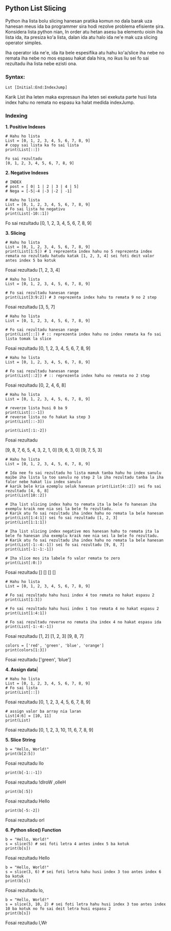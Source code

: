 ## Python List Slicing

Python iha lista bolu slicing hanesan pratika komun no dala barak uza hanesan meus ida ba programmer sira hodi rezolve problema efisiente șira. Konsidera lista python nian, In order atu hetan asesu ba elementu oioin iha lista ida, ita presiza ko'a lista, dalan ida atu halo ida ne'e mak uza slicing operator simples.

Iha operator ida ne'e, ida ita bele espesifika atu hahu ko'a/slice iha nebe no remata iha nebe no mos espasu hakat dala hira, no ikus liu sei fo sai rezultadu iha lista nebe ezisti ona.

### Syntax:

```
Lst [Initial:End:IndexJump]
```

Karik List iha leten maka expresaun iha leten sei exekuta parte husi lista index hahu no remata no espasu ka halat medida indexJump.

### Indexing

**1. Positive Indexes**

```
# Hahu ho lista
List = [0, 1, 2, 3, 4, 5, 6, 7, 8, 9]
# copy sai lista ka fo sai lista
print(List[::])

Fo sai rezultadu
[0, 1, 2, 3, 4, 5, 6, 7, 8, 9]
```

**2. Negative Indexes**

```
# INDEX
# post = [ 0| 1 | 2 | 3 | 4 | 5]
# Nega = [-5|-4 |-3 |-2 | -1]

# Hahu ho lista 
List = [0, 1, 2, 3, 4, 5, 6, 7, 8, 9]
# Fo sai lista ho negativu
print(List[-10::1])
```
Fo sai rezultadu
[0, 1, 2, 3, 4, 5, 6, 7, 8, 9]


**3. Slicing**

```
# Hahu ho lista 
List = [0, 1, 2, 3, 4, 5, 6, 7, 8, 9]
print(List[1:5]) # 1 reprezenta index hahu no 5 reprezenta index remata no rezultadu hatudu katak [1, 2, 3, 4] sei foti deit valor antes index 5 ba kotuk
```
Fosai rezultadu 
[1, 2, 3, 4]


```
# Hahu ho lista 
List = [0, 1, 2, 3, 4, 5, 6, 7, 8, 9]

# Fo sai rezultadu hanesan range 
print(List[3:9:2]) # 3 reprezenta index hahu to remata 9 no 2 step
```
Fosai rezultadu 
[3, 5, 7]


```
# Hahu ho lista 
List = [0, 1, 2, 3, 4, 5, 6, 7, 8, 9]

# Fo sai rezultadu hanesan range
print(List[::]) # :: reprezenta index hahu no index remata ka fo sai lista tomak la slice
```
Fosai rezultadu
[0, 1, 2, 3, 4, 5, 6, 7, 8, 9]

```
# Hahu ho lista 
List = [0, 1, 2, 3, 4, 5, 6, 7, 8, 9]

# Fo sai rezultadu hanesan range
print(List[::2]) # :: reprezenta index hahu no remata no 2 step
```

Fosai rezultadu
[0, 2, 4, 6, 8]

```
# Hahu ho lista 
List = [0, 1, 2, 3, 4, 5, 6, 7, 8, 9]

# reverze lista husi 0 ba 9
print(List[::-1])
# reverse lista no fo hakat ka step 3
print(List[::-3])
 
print(List[:1:-2])
```
Fosai rezultadu

[9, 8, 7, 6, 5, 4, 3, 2, 1, 0]
[9, 6, 3, 0]
[9, 7, 5, 3]

```
# Hahu ho lista 
List = [0, 1, 2, 3, 4, 5, 6, 7, 8, 9]

# Ida nee fo sai rezultadu ho lista mamuk tanba hahu ho index sanulu maibe iha lista la too sanulu no step 2 la iha rezultadu tanba la iha falor nebe hakat liu index sanulu 
# karik bele kria ezemplu seluk hanesan print(List[4::2]) sei fo sai rezultadu [4, 6, 8]
print(List[10::2])
 
# Iha list slicing index hahu to remata ita la bele fo hanesan iha exemplu kraik nee nia sei la bele fo rezultadu.
# Karik atu fo sai rezultadu iha index hahu no remata la bele hanesan print(List[1:4:1]) sei fo sai rezultadu [1, 2, 3]
print(List[1:1:1])
 
# Iha list slicing index negative mos hanesan hahu to remata ita la bele fo hanesan iha exemplu kraik nee nia sei la bele fo rezultadu.
# Karik atu fo sai rezultadu iha index hahu no remata la bele hanesan print(List[-1:-4:-1]) sei fo sai rezultadu [9, 8, 7]
print(List[-1:-1:-1])
 
# Iha slice mos ita labele fo valor remata to zero
print(List[:0:])
```
Fosai rezultadu
[]
[]
[]
[]

```
# Hahu ho lista 
List = [0, 1, 2, 3, 4, 5, 6, 7, 8, 9]

# Fo sai rezultadu hahu husi index 4 too remata no hakat espasu 2
print(List[1:3])

# Fo sai rezultadu hahu husi index 1 too remata 4 no hakat espasu 2
print(List[1:4:1])

# Fo sai rezultadu reverse no remata iha index 4 no hakat espasu ida
print(List[-1:-4:-1]) 
```
Fosai rezultadu
[1, 2]
[1, 2, 3]
[9, 8, 7]

```
colors = ['red', 'green', 'blue', 'orange']
print(colors[1:3])
```

Fosai rezultadu
['green', 'blue']

**4. Assign data**|

```
# Hahu ho lista 
List = [0, 1, 2, 3, 4, 5, 6, 7, 8, 9]
# Fo sai lista 
print(List[::])
```

Fosai rezultadu
[0, 1, 2, 3, 4, 5, 6, 7, 8, 9]

```
# assign valor ba array nia laran
List[4:6] = [10, 11]
print(List)
```
Fosai rezultadu
[0, 1, 2, 3, 10, 11, 6, 7, 8, 9]

**5. Slice String**

```
b = "Hello, World!"
print(b[2:5])
```
Fosai rezultadu
llo

```
print(b[-1::-1])
```

Fosai rezultadu
!dlroW ,olleH

```
print(b[:5])
```

Fosai rezultadu
Hello

```
print(b[-5:-2])
```

Fosai rezultadu
orl

**6. Python slice() Function**

```
b = "Hello, World!"
s = slice(5) # sei foti letra 4 antes index 5 ba kotuk
print(b[s])
```

Fosai rezultadu
Hello

```
b = "Hello, World!"
s = slice(3, 6) # sei foti letra hahu husi index 3 too antes index 6 ba kotuk
print(b[s])
```
Fosai rezultadu
lo,

```
b = "Hello, World!"
s = slice(3, 10, 2) # sei foti letra hahu husi index 3 too antes index 10 ba kotuk no fo sai deit letra husi espasu 2
print(b[s])
```

Fosai rezultadu
l,Wr

